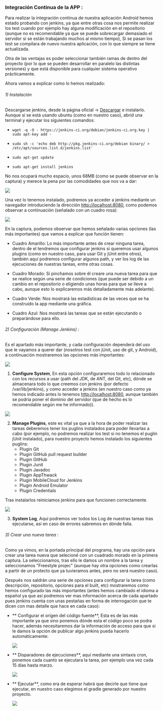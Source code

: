 ### Integración Continua de la APP :

Para realizar la integración continua de nuestra aplicación Android hemos estado probando con jenkins, ya que entre otras cosa nos permite realizar los test cuando por ejemplo hay alguna modificación en el repositorio (aunque no es recomendable ya que se puede sobrecargar demasiado el servidor si se están trabajando muchos al mismo tiempo), Si se pasan los test se compilara de nuevo nuestra aplicación, con lo que siempre se tiene actualizada.

Otra de las ventajas es poder seleccionar también ramas de dentro del proyecto (por lo que se pueden desarrollar en paralelo las distintas versiones) y que está disponible para cualquier sistema operativo prácticamente.

Ahora vamos a explicar como lo hemos realizado:

###### 1) Instalación

 Descargarse jenkins, desde la página oficial -> [Descargar](http://mirrors.clinkerhq.com/jenkins/debian/jenkins_1.598_all.deb) e instalarlo.
Aunque si se está usando ubuntu (como en nuestro caso), abrid una terminal y ejecutar los siguientes comandos:

- `wget -q -O - https://jenkins-ci.org/debian/jenkins-ci.org.key | sudo apt-key add -`	 
	
- `sudo sh -c 'echo deb http://pkg.jenkins-ci.org/debian binary/ > /etc/apt/sources.list.d/jenkins.list'`

- `sudo apt-get update`
	
- `sudo apt-get install jenkins`
	
No nos ocupará mucho espacio, unos 68MB (como se puede observar en la captura) y merece la pena por las comodidades que nos va a dar:

![](imagenes/00.png)

Una vez lo tenemos instalado, podremos ya acceder a jenkins mediante un navegador introduciendo la dirección [http://localhost:8080](http://localhost:8080), como podemos observar a continuación (señalado con un cuadro rosa):

![](imagenes/01.png)

En la captura, podemos observar que hemos señalado varias opciones (las más importantes) que vamos a explicar que función tienen:

 - Cuadro Amarillo: Lo más importante antes de crear ninguna tarea, dentro de el tendremos que configurar jenkins si queremos usar algunos plugins (como en nuestro caso, para usar Git y jUnit entre otros), también aquí podremos configurar algunos path, y ver los log de las ejecuciones de nuestras tareas, entre otras cosas.

 - Cuadro Morado: Si pinchamos sobre él creare una nueva tarea para que se realice según una serie de condiciones (que puede ser debido a un cambio en el repositorio o eligiendo unas horas para que se lleve a cabo, aunque esto lo explicaremos más detalladamente más adelante).
 
 - Cuadro Verde: Nos mostrará las estadísticas de las veces que se ha construido la app mediante una gráfica. 
 
 - Cuadro Azul: Nos mostrará las tareas que se están ejecutando o preparándose para ello.


###### 2) Configuración (Manage Jenkins) :

Es el apartado más importante, y cada configuración dependerá del uso que le vayamos a querer dar (nosotros test con jUnit, uso de git, y Android), a continuación mostraremos las opciones más importantes:

![](imagenes/02.png)

1. **Configure System**, En esta opción configuraremos todo lo relacionado con los recursos a usar (path del JDK, de ANT, del Git, etc), dónde se almacenara todo lo que creemos con jenkins (por defecto /var/lib/jenkins), y como acceder a jenkins (en nuestro caso como ya hemos indicado antes lo tenemos [http://localhost:8080](http://localhost:8080), aunque también se podría poner el dominio del servidor (que de hecho es lo recomendable según me he informado)).

 ![](imagenes/03.png)

2. **Manage Plugins**, este es vital ya que a la hora de poder realizar las tareas deberemos tener los puglins instalados para poder llevarlas a cabo (por ejemplo, no podremos realizar los test si no tenemos el puglin jUnit instalado), para nuestro proyecto hemos instalado los siguientes puglins:
	- Plugin Git
	- Plugin GitHub pull request builder
    - Plugin GitHub
	- Plugin Junit
	- Plugin Javadoc
	- Plugin AppThwack
	- Plugin MobileCloud for Jenkins
	- Plugin Android Emulator
	- Plugin Credentials

 Tras instalarlos reiniciamos jenkins para que funcionen correctamente.
 
  ![](imagenes/04.png)

3. **System Log**, Aquí podremos ver todos los Log de nuestras tareas tras ejecutarse, así en caso de errores sabremos en dónde falla.

###### 3) Crear una nueva tarea :

Como ya vimos, en la portada principal del programa, hay una opción para crear una tarea nueva que selecioné con un cuadrado morado en la primera captura.
La seleccionamos, tras ello le damos un nombre a la tarea y seleccionamos "Freestyle projec" (aunque hay otra opciones como crearlas a partir de un protecto que ya tuvieramos antes, pero no será nuestro caso).

Después nos saldrán una serie de opciones para configurar la tarea (como descripción, repositorio, opciones para el built, etc) mostraremos como hemos configurado las más importantes (antes hemos cambiado el idioma a español ya que así podremos ver mas información acerca de cada apartado pues jenkins cuenta con unas pestañas en forma de interrogación que te dicen con mas detalle que hace en cada caso):

- ** Configurar el origen del código fuente**, Esta es de las más importante ya que sino ponemos dónde esta el código poco se podra hacer, además necesitaremos dar la información de acceso para que si le damos la opción de publicar algo jenkins pueda hacerlo automáticamente:

  ![](imagenes/05.png)

- ** Disparadores de ejecuciones**, aquí mediante una sintaxis cron, ponemos cada cuanto se ejecutara la tarea, por ejemplo una vez cada 15 días hasta marzo.

  ![](imagenes/06.png)

- ** Ejecutar**, como era de esperar habrá que decirle que tiene que ejecutar, en nuestro caso elegimos el gradle generado por nuestro proyecto.

  ![](imagenes/07.png)

